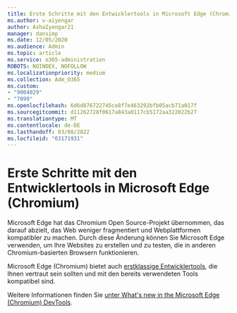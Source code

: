 ```yaml
---
title: Erste Schritte mit den Entwicklertools in Microsoft Edge (Chromium)
ms.author: v-aiyengar
author: AshaIyengar21
manager: dansimp
ms.date: 12/05/2020
ms.audience: Admin
ms.topic: article
ms.service: o365-administration
ROBOTS: NOINDEX, NOFOLLOW
ms.localizationpriority: medium
ms.collection: Adm_O365
ms.custom:
- "9004029"
- "7099"
ms.openlocfilehash: 6d6d876722745ce8f7e463292bfb05acb71a017f
ms.sourcegitcommit: d11262728f0617a843a0117cb5172aa322022b27
ms.translationtype: MT
ms.contentlocale: de-DE
ms.lasthandoff: 03/08/2022
ms.locfileid: "63171931"
---
```

# <a name="get-started-with-the-developer-tools-in-microsoft-edge-chromium"></a>Erste Schritte mit den Entwicklertools in Microsoft Edge (Chromium)

Microsoft Edge hat das Chromium Open Source-Projekt übernommen, das darauf abzielt, das Web weniger fragmentiert und Webplattformen kompatibler zu machen. Durch diese Änderung können Sie Microsoft Edge verwenden, um Ihre Websites zu erstellen und zu testen, die in anderen Chromium-basierten Browsern funktionieren.

Microsoft Edge (Chromium) bietet auch [erstklassige Entwicklertools](https://go.microsoft.com/fwlink/?linkid=2134941), die Ihnen vertraut sein sollten und mit den bereits verwendeten Tools kompatibel sind.

Weitere Informationen finden Sie [unter What's new in the Microsoft Edge (Chromium) DevTools](https://go.microsoft.com/fwlink/?linkid=2135020).